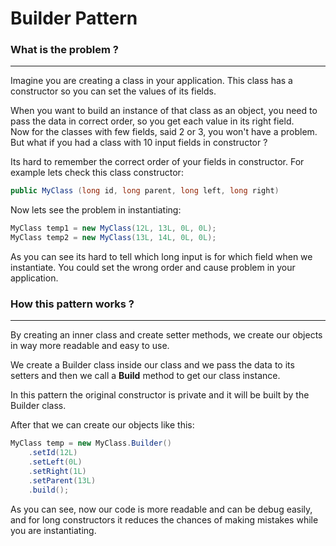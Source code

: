# Builder Pattern

### What is the problem ?
<hr />
Imagine you are creating a class in your application. This class has a constructor so you can set the values of its fields.

When you want to build an instance of that class as an object, you need to pass the data in correct order,
so you get each value in its right field.<br />
Now for the classes with few fields, said 2 or 3, you won't have a problem. 
But what if you had a class with 10 input fields in constructor ?

Its hard to remember the correct order of your fields in constructor.
For example lets check this class constructor:
```java
public MyClass (long id, long parent, long left, long right)
```

Now lets see the problem in instantiating:
```java
MyClass temp1 = new MyClass(12L, 13L, 0L, 0L);
MyClass temp2 = new MyClass(13L, 14L, 0L, 0L);
```

As you can see its hard to tell which long input is for which field when we instantiate.
You could set the wrong order and cause problem in your application.

### How this pattern works ?
<hr />
By creating an inner class and create setter methods, we create our objects in way more readable and easy to use.

We create a Builder class inside our class and we pass the data to its setters and then we call a <b>Build</b> method to
get our class instance.

In this pattern the original constructor is private and it will be built by the Builder class.

After that we can create our objects like this:
```java
MyClass temp = new MyClass.Builder()
    .setId(12L)
    .setLeft(0L)
    .setRight(1L)
    .setParent(13L)
    .build();
```

As you can see, now our code is more readable and can be debug easily, and for long constructors
it reduces the chances of making mistakes while you are instantiating.
